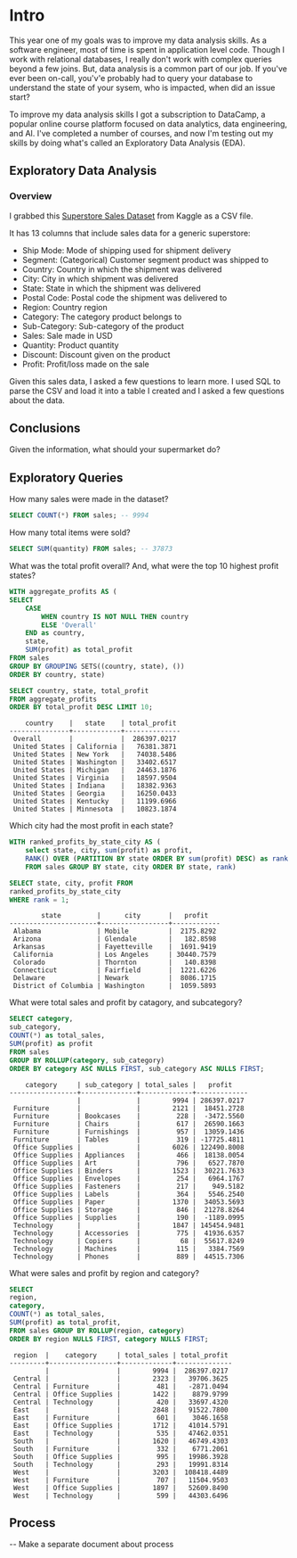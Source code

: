 # Intro

This year one of my goals was to improve my data analysis skills. As a software engineer, most of time is spent in application level code. Though I work with relational databases, I really don't work with complex queries beyond a few joins. But, data analysis is a common part of our job. If you've ever been on-call, you'v'e probably had to query your database to understand the state of your sysem, who is impacted, when did an issue start? 

To improve my data analysis skills I got a subscription to DataCamp, a popular online course platform focused on data analytics, data engineering, and AI. I've completed a number of courses, and now I'm testing out my skills by doing what's called an Exploratory Data Analysis (EDA).

## Exploratory Data Analysis

### Overview

I grabbed this [Superstore Sales Dataset](https://www.kaggle.com/datasets/bravehart101/sample-supermarket-dataset) from Kaggle as a CSV file.

It has 13 columns that include sales data for a generic superstore:
- Ship Mode: Mode of shipping used for shipment delivery
- Segment: (Categorical) Customer segment product was shipped to
- Country: Country in which the shipment was delivered
- City: City in which shipment was delivered
- State: State in which the shipment was delivered
- Postal Code: Postal code the shipment was delivered to
- Region: Country region
- Category: The category product belongs to
- Sub-Category: Sub-category of the product
- Sales: Sale made in USD
- Quantity: Product quantity
- Discount: Discount given on the product
- Profit: Profit/loss made on the sale

Given this sales data, I asked a few questions to learn more.
I used SQL to parse the CSV and load it into a table I created and I asked a few questions about the data.

## Conclusions
Given the information, what should your supermarket do?



## Exploratory Queries
How many sales were made in the dataset?

```sql
SELECT COUNT(*) FROM sales; -- 9994
```
How many total items were sold?


```sql
SELECT SUM(quantity) FROM sales; -- 37873
```

What was the total profit overall? And, what were the top 10 highest profit states?
```sql
WITH aggregate_profits AS (
SELECT 
	CASE 
		WHEN country IS NOT NULL THEN country
		ELSE 'Overall'
	END as country,
	state,
	SUM(profit) as total_profit 
FROM sales 
GROUP BY GROUPING SETS((country, state), ()) 
ORDER BY country, state)

SELECT country, state, total_profit 
FROM aggregate_profits
ORDER BY total_profit DESC LIMIT 10;
```
```
    country    |   state    | total_profit 
---------------+------------+--------------
 Overall       |            |  286397.0217
 United States | California |   76381.3871
 United States | New York   |   74038.5486
 United States | Washington |   33402.6517
 United States | Michigan   |   24463.1876
 United States | Virginia   |   18597.9504
 United States | Indiana    |   18382.9363
 United States | Georgia    |   16250.0433
 United States | Kentucky   |   11199.6966
 United States | Minnesota  |   10823.1874
``````
Which city had the most profit in each state?
```sql
WITH ranked_profits_by_state_city AS (
	select state, city, sum(profit) as profit, 
	RANK() OVER (PARTITION BY state ORDER BY sum(profit) DESC) as rank  
	FROM sales GROUP BY state, city ORDER BY state, rank)

SELECT state, city, profit FROM 
ranked_profits_by_state_city
WHERE rank = 1;
```
```
        state         |      city       |   profit   
----------------------+-----------------+------------
 Alabama              | Mobile          |  2175.8292
 Arizona              | Glendale        |   182.8598
 Arkansas             | Fayetteville    |  1691.9419
 California           | Los Angeles     | 30440.7579
 Colorado             | Thornton        |   140.8398
 Connecticut          | Fairfield       |  1221.6226
 Delaware             | Newark          |  8086.1715
 District of Columbia | Washington      |  1059.5893
```

What were total sales and profit by catagory, and subcategory?
```sql
SELECT category, 
sub_category, 
COUNT(*) as total_sales,
SUM(profit) as profit
FROM sales 
GROUP BY ROLLUP(category, sub_category)
ORDER BY category ASC NULLS FIRST, sub_category ASC NULLS FIRST;

```

```
    category     | sub_category | total_sales |   profit    
-----------------+--------------+-------------+-------------
                 |              |        9994 | 286397.0217
 Furniture       |              |        2121 |  18451.2728
 Furniture       | Bookcases    |         228 |  -3472.5560
 Furniture       | Chairs       |         617 |  26590.1663
 Furniture       | Furnishings  |         957 |  13059.1436
 Furniture       | Tables       |         319 | -17725.4811
 Office Supplies |              |        6026 | 122490.8008
 Office Supplies | Appliances   |         466 |  18138.0054
 Office Supplies | Art          |         796 |   6527.7870
 Office Supplies | Binders      |        1523 |  30221.7633
 Office Supplies | Envelopes    |         254 |   6964.1767
 Office Supplies | Fasteners    |         217 |    949.5182
 Office Supplies | Labels       |         364 |   5546.2540
 Office Supplies | Paper        |        1370 |  34053.5693
 Office Supplies | Storage      |         846 |  21278.8264
 Office Supplies | Supplies     |         190 |  -1189.0995
 Technology      |              |        1847 | 145454.9481
 Technology      | Accessories  |         775 |  41936.6357
 Technology      | Copiers      |          68 |  55617.8249
 Technology      | Machines     |         115 |   3384.7569
 Technology      | Phones       |         889 |  44515.7306

```

What were sales and profit by region and category?
```sql
SELECT 
region,
category, 
COUNT(*) as total_sales,
SUM(profit) as total_profit,
FROM sales GROUP BY ROLLUP(region, category)
ORDER BY region NULLS FIRST, category NULLS FIRST;
```
```
 region  |    category     | total_sales | total_profit 
---------+-----------------+-------------+--------------
         |                 |        9994 |  286397.0217
 Central |                 |        2323 |   39706.3625
 Central | Furniture       |         481 |   -2871.0494
 Central | Office Supplies |        1422 |    8879.9799
 Central | Technology      |         420 |   33697.4320
 East    |                 |        2848 |   91522.7800
 East    | Furniture       |         601 |    3046.1658
 East    | Office Supplies |        1712 |   41014.5791
 East    | Technology      |         535 |   47462.0351
 South   |                 |        1620 |   46749.4303
 South   | Furniture       |         332 |    6771.2061
 South   | Office Supplies |         995 |   19986.3928
 South   | Technology      |         293 |   19991.8314
 West    |                 |        3203 |  108418.4489
 West    | Furniture       |         707 |   11504.9503
 West    | Office Supplies |        1897 |   52609.8490
 West    | Technology      |         599 |   44303.6496
```


## Process 
-- Make a separate document about process